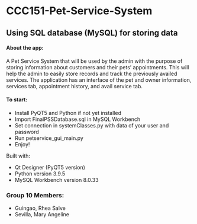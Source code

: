 # CCC151-Pet-Service-System

## Using SQL database (MySQL) for storing data
#### About the app:
A Pet Service System that will be used by the admin with the purpose of storing information about customers and their pets’ appointments. This will help the admin to easily store records and track the previously availed services. The application has an interface of the pet and owner information, services tab, appointment history, and avail service tab. 

#### To start:
- Install PyQT5 and Python if not yet installed
- Import FinalPSSDatabase.sql in MySQL Workbench
- Set connection in systemClasses.py with data of your user and password
- Run petservice_gui_main.py
- Enjoy!


Built with:
- Qt Designer (PyQT5 version)
- Python version 3.9.5
- MySQL Workbench version 8.0.33

### Group 10 Members:
- Guingao, Rhea Salve
- Sevilla, Mary Angeline
